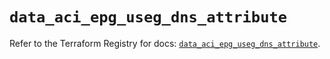 # `data_aci_epg_useg_dns_attribute`

Refer to the Terraform Registry for docs: [`data_aci_epg_useg_dns_attribute`](https://registry.terraform.io/providers/ciscodevnet/aci/2.17.0/docs/data-sources/epg_useg_dns_attribute).
